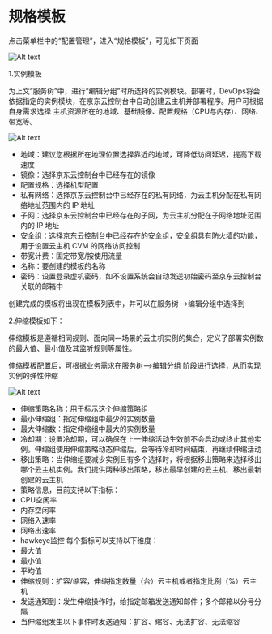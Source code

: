 # 规格模板

点击菜单栏中的“配置管理”，进入“规格模板”，可见如下页面

![Alt text](https://github.com/jdcloudcom/cn/blob/DevOps/image/DevOps/Operation12.png)

1.实例模板

为上文“服务树”中，进行“编辑分组”时所选择的实例模块。部署时，DevOps将会依据指定的实例模块，在京东云控制台中自动创建云主机并部署程序。用户可根据自身需求选择 主机资源所在的地域、基础镜像、配置规格（CPU与内存）、网络、带宽等。

![Alt text](https://github.com/jdcloudcom/cn/blob/DevOps/image/DevOps/Operation13.png)

- 地域：建议您根据所在地理位置选择靠近的地域，可降低访问延迟，提高下载速度
- 镜像：选择京东云控制台中已经存在的镜像
- 配置规格：选择机型配置
- 私有网络：选择京东云控制台中已经存在的私有网络，为云主机分配在私有网络地址范围内的 IP 地址
- 子网：选择京东云控制台中已经存在的子网，为云主机分配在子网络地址范围内的 IP 地址
- 安全组：选择京东云控制台中已经存在的安全组，安全组具有防火墙的功能，用于设置云主机 CVM 的网络访问控制
- 带宽计费：固定带宽/按使用流量
- 名称：要创建的模板的名称
- 密码：设置登录虚机密码，如不设置系统会自动发送初始密码至京东云控制台关联的邮箱中

创建完成的模板将出现在模板列表中，并可以在服务树-->编辑分组中选择到

2.伸缩模板如下：

伸缩模板是遵循相同规则、面向同一场景的云主机实例的集合，定义了部署实例数的最大值、最小值及其监听规则等属性。

伸缩模板配置后，可根据业务需求在服务树-->编辑分组 阶段进行选择，从而实现实例的弹性伸缩

![Alt text](https://github.com/jdcloudcom/cn/blob/DevOps/image/DevOps/Operation14.png)

- 伸缩策略名称：用于标示这个伸缩策略组
- 最小伸缩组：指定伸缩组中最少的实例数量
- 最大伸缩数：指定伸缩组中最大的实例数量
- 冷却期：设置冷却期，可以确保在上一伸缩活动生效前不会启动或终止其他实例。伸缩组使用伸缩策略动态伸缩后，会等待冷却时间结束，再继续伸缩活动
- 移出策略：当伸缩组要减少实例且有多个选择时，将根据移出策略来选择移出哪个云主机实例。我们提供两种移出策略，移出最早创建的云主机、移出最新创建的云主机
- 策略信息，目前支持以下指标：
 - CPU空闲率
 - 内存空闲率
 - 网络入速率
 - 网络出速率
 - hawkeye监控
每个指标可以支持以下维度：
 - 最大值
 - 最小值
 - 平均值
- 伸缩规则：扩容/缩容，伸缩指定数量（台）云主机或者指定比例（%）云主机
- 发送通知到：发生伸缩操作时，给指定邮箱发送通知邮件；多个邮箱以分号分隔
- 当伸缩组发生以下事件时发送通知：扩容、缩容、无法扩容、无法缩容
